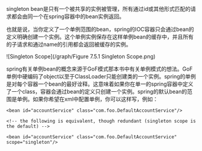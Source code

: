 singleton bean是只有一个被共享的实例被管理，所有通过id或其他形式匹配的请求都会由同一个在spring容器中的bean实例返回。

也就是说，当你定义了一个单例范围的bean，spring的IOC容器只会通过bean的定义明确创建一个实例。这个单例实例保存在这样单例bean的缓存中，并且所有的子请求和通过name的引用都会返回被缓存的实例。

![Singleton Scope](/graph/Figure 7.5.1 Singleton Scope.png)

spring有关单例bean的概念来源于GoF模式那本书中有关单例模式的想法。GoF单例中硬编码了object以至于ClassLoader只能创建类的一个实例。spring的单例是对每个容器一个bean的最好诠释。这意味着如果你在单一的spring容器中定义了一个class，容器会通过bean的定义只创建一个实例。spring的默认bean的范围是单例。如果你希望在xml中配置单例，你可以这样写，例如：

```
<bean id="accountService" class="com.foo.DefaultAccountService"/>

<!-- the following is equivalent, though redundant (singleton scope is the default) -->

<bean id="accountService" class="com.foo.DefaultAccountService" scope="singleton"/>
```